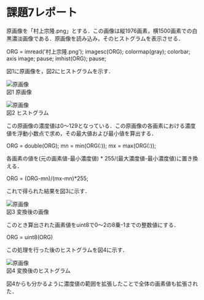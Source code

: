 # 課題7レポート
原画像を「村上宗隆.png」とする．この画像は縦1976画素，横1500画素での白黒濃淡画像である．原画像を読み込み，そのヒストグラムを表示させる．

ORG = imread('村上宗隆.png');
imagesc(ORG); colormap(gray); colorbar; axis image;
pause;
imhist(ORG);
pause;

図1に原画像を，図2にヒストグラムを示す．

![原画像](https://github.com/Kobayashi-Takahiro-Training/FILE/blob/master/murakami_129.jpg)  
図1 原画像

![原画像](https://github.com/Kobayashi-Takahiro-Training/FILE/blob/master/ヒストグラム7-1.jpg)  
図2 ヒストグラム

この原画像の濃度値は0～129となっている．この原画像の各画素における濃度値を浮動小数点で求め，その最大値および最小値を算出する．

ORG = double(ORG);
mn = min(ORG(:)); 
mx = max(ORG(:)); 

各画素の値を(元の画素値-最小濃度値) * 255/(最大濃度値-最小濃度値)に置き換える．

ORG = (ORG-mn)/(mx-mn)*255;

これで得られた結果を図3に示す．

![原画像](https://github.com/Kobayashi-Takahiro-Training/FILE/blob/master/murakami_255.jpg)  
図3 変換後の画像

このとき算出された画素値をuint8で0～2の8乗-1までの整数値にする．

ORG = uint8(ORG)

この処理を行った後のヒストグラムを図4に示す．

![原画像](https://github.com/Kobayashi-Takahiro-Training/FILE/blob/master/ヒストグラム7-2.jpg)  
図4 変換後のヒストグラム

図4からも分かるように濃度値の範囲を拡張したことで全体の画素値も拡張された．